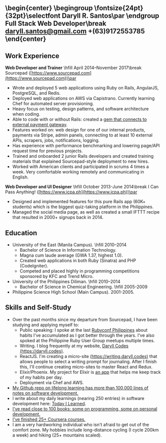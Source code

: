\begin{center}
\begingroup
  \fontsize{24pt}{32pt}\selectfont
Daryll R. Santos\par
\endgroup
Full Stack Web Developer\break
daryll.santos@gmail.com +(63)9172553785
\end{center}
---

## Work Experience

**Web Developer and Trainer** \hfill April 2014–November 2017\break
Sourcepad ([https://www.sourcepad.com](https://www.sourcepad.com))\par

- Wrote and deployed 5 web applications using Ruby on Rails, AngularJS, PostgreSQL, and Redis.
- Deployed web applications on AWS via Capistrano. Currently learning Chef for automated server provisioning.
- Heavy focus on testing, design patterns, and software architecture when coding.
- Able to code with or without Rails: created a [gem that connects to external payment gateway](https://github.com/sourcepad/synapsis).
- Features worked on: web design for one of our internal products, payments via Stripe, admin panels, connecting to at least 10 external APIs, scrapers, jobs, notifications, logging.
- Has experience with performance benchmarking and lowering page/API request time for previous projects.
- Trained and onboarded 2 junior Rails developers and created training materials that explained Sourcepad-style deployment to new hires.
- Worked with American clients and participated in scrums 4 times a week. Very comfortable working remotely and communicating in English.

**Web Developer and UI Designer** \hfill October 2013-June 2014\break
I Can Pass Anything! ([https://www.icpa.ph](https://www.icpa.ph))\par

- Designed and implemented features for this pure Rails app (60K+ students) which is the biggest quiz-taking platform in the Philippines.
- Managed the social media page, as well as created a small IFTTT recipe that resulted in 2000+ signups back in 2014.

## Education

- University of the East (Manila Campus). \hfill 2010–2014
  - Bachelor of Science in Information Technology.
  - Magna cum laude average (GWA 1.37, highest 1.0).
  - Created web applications in both Ruby (Sinatra) and PHP (CodeIgniter).
  - Competed and placed highly in programming competitions sponsored by KFC and Trend Micro.
- University of the Philippines Diliman. \hfill 2010–2014
  - Bachelor of Science in Chemical Engineering. \hfill 2005-2009
- Philippine Science High School (Main Campus). 2001-2005.

## Skills and Self-Study

- Over the past months since my departure from Sourcepad, I have been studying and applying myself to:
  - Public speaking: I spoke at the last [Rubyconf Philippines](http://rubyconf.ph/2018/) about habits I've accumulated as I got better through the years. I've also spoked at the Philippine Ruby User Group meetups multiple times.
  - Writing. I blog frequently at my website, [Daryll Codes (https://daryll.codes)](https://daryll.codes).
  - ReactJS. I'm creating a micro-site [(https://writing.daryll.codes)](http://writing.daryll.codes/) that allows people to select a writing prompt for journaling. After I finish this, I'll continue creating micro-sites to master React and Redux.
  - Elixir/Phoenix. My project for Elixir is [an app](https://github.com/daryllxd/habits_two) that helps me keep track of my habits per day.
  - Deployment via Chef and AWS.
- [My Github repo on lifelong learning has more than 100,000 lines of notes on software development.](http://github.com/daryllxd/lifelong-learning)
- I write about my daily learnings (nearing 250 entries) in software development here: [Today I Learned](https://til.daryll.codes).
- [I've read close to 100 books: some on programming, some on personal development.](https://daryll.codes/books/)
- [I've finished 25+ Coursera courses.](https://www.coursera.org/user/9fe1688231eedc03a30f665e59d753e9)
- I am a very hardworking individual who isn't afraid to get out of the comfort zone. My hobbies include long-distance cycling (I cycle 200km a week) and hiking (25+ mountains scaled).
